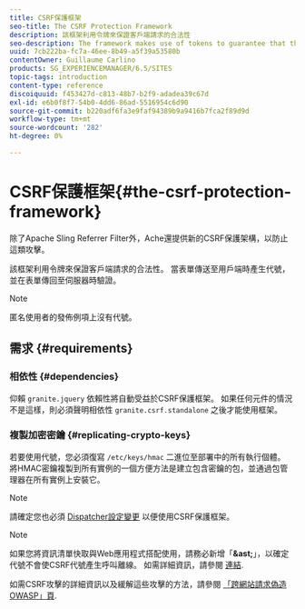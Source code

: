 ```yaml
---
title: CSRF保護框架
seo-title: The CSRF Protection Framework
description: 該框架利用令牌來保證客戶端請求的合法性
seo-description: The framework makes use of tokens to guarantee that the client request is legitimate
uuid: 7cb222ba-fc7a-46ee-8b49-a5f39a53580b
contentOwner: Guillaume Carlino
products: SG_EXPERIENCEMANAGER/6.5/SITES
topic-tags: introduction
content-type: reference
discoiquuid: f453427d-c813-48b7-b2f9-adadea39c67d
exl-id: e6b0f8f7-54b0-4dd6-86ad-5516954c6d90
source-git-commit: b220adf6fa3e9faf94389b9a9416b7fca2f89d9d
workflow-type: tm+mt
source-wordcount: '282'
ht-degree: 0%

---
```


# CSRF保護框架{#the-csrf-protection-framework}

除了Apache Sling Referrer Filter外，Ache還提供新的CSRF保護架構，以防止這類攻擊。

該框架利用令牌來保證客戶端請求的合法性。 當表單傳送至用戶端時產生代號，並在表單傳回至伺服器時驗證。

>[!NOTE]
>
>匿名使用者的發佈例項上沒有代號。

## 需求 {#requirements}

### 相依性 {#dependencies}

仰賴 `granite.jquery` 依賴性將自動受益於CSRF保護框架。 如果任何元件的情況不是這樣，則必須聲明相依性 `granite.csrf.standalone` 之後才能使用框架。

### 複製加密密鑰 {#replicating-crypto-keys}

若要使用代號，您必須復寫 `/etc/keys/hmac` 二進位至部署中的所有執行個體。 將HMAC密鑰複製到所有實例的一個方便方法是建立包含密鑰的包，並通過包管理器在所有實例上安裝它。

>[!NOTE]
>
>請確定您也必須 [Dispatcher設定變更](https://helpx.adobe.com/experience-manager/dispatcher/user-guide.html) 以便使用CSRF保護框架。

>[!NOTE]
>
>如果您將資訊清單快取與Web應用程式搭配使用，請務必新增「**&amp;ast;**」，以確定代號不會使CSRF代號產生呼叫離線。 如需詳細資訊，請參閱 [連結](https://www.w3.org/TR/offline-webapps/).
>
>如需CSRF攻擊的詳細資訊以及緩解這些攻擊的方法，請參閱 [「跨網站請求偽造OWASP」頁](https://owasp.org/www-community/attacks/csrf).

